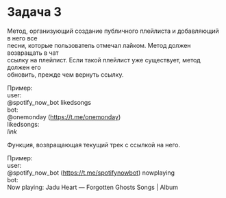 # Задача 3
Метод, организующий создание публичного плейлиста и добавляющий в него все \
песни, которые пользователь отмечал лайком. Метод должен возвращать в чат \
ссылку на плейлист. Если такой плейлист уже существует, метод должен его \
обновить, прежде чем вернуть ссылку.

Пример:\
user:\
@spotify_now_bot likedsongs\
bot:\
@onemonday (https://t.me/onemonday) \
likedsongs: \
*link*

Функция, возвращающая текущий трек с ссылкой на него.

Пример:\
user:\
@spotify_now_bot (https://t.me/spotifynowbot) nowplaying\
bot:\
Now playing: Jadu Heart — Forgotten Ghosts
Songs | Album